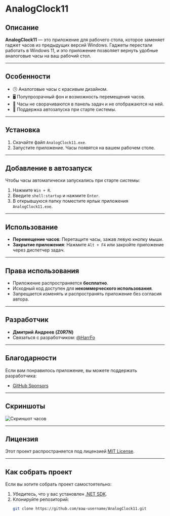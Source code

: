 # AnalogClock11

## Описание
**AnalogClock11** — это приложение для рабочего стола, которое заменяет гаджет часов из предыдущих версий Windows. Гаджеты перестали работать в Windows 11, и это приложение позволяет вернуть удобные аналоговые часы на ваш рабочий стол.

---

## Особенности
- 🕒 Аналоговые часы с красивым дизайном.
- 🖥️ Полупрозрачный фон и возможность перемещения часов.
- 🚫 Часы не сворачиваются в панель задач и не отображаются на ней.
- 🔄 Поддержка автозапуска при старте системы.

---

## Установка
1. Скачайте файл `AnalogClock11.exe`.
2. Запустите приложение. Часы появятся на вашем рабочем столе.

---

## Добавление в автозапуск
Чтобы часы автоматически запускались при старте системы:
1. Нажмите `Win + R`.
2. Введите `shell:startup` и нажмите `Enter`.
3. В открывшуюся папку поместите ярлык приложения `AnalogClock11.exe`.

---

## Использование
- **Перемещение часов**: Перетащите часы, зажав левую кнопку мыши.
- **Закрытие приложения**: Нажмите `Alt + F4` или закройте приложение через диспетчер задач.

---

## Права использования
- Приложение распространяется **бесплатно**.
- Исходный код доступен для **некоммерческого использования**.
- Запрещается изменять и распространять приложение без согласия автора.

---

## Разработчик
- **Дмитрий Андреев (Z0R7N)**
- Связаться с разработчиком: [@HarrFo](https://t.me/HarrFo)

---

## Благодарности
Если вам понравилось приложение, вы можете поддержать разработчика:
- [GitHub Sponsors](https://github.com/sponsors/Z0R7N)

---

## Скриншоты
![Скриншот часов](https://github.com/Z0R7N/AnalogClock11/assets/screen_clock11.png)

---

## Лицензия
Этот проект распространяется под лицензией [MIT License](LICENSE).

---

## Как собрать проект
Если вы хотите собрать проект самостоятельно:
1. Убедитесь, что у вас установлен [.NET SDK](https://dotnet.microsoft.com/download).
2. Клонируйте репозиторий:
   ```bash
   git clone https://github.com/ваш-username/AnalogClock11.git